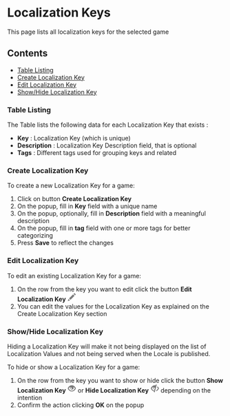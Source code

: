 # Localization Keys

This page lists all localization keys for the selected game

## Contents
- [Table Listing](#table-listing)
- [Create Localization Key](#create-localization-key)
- [Edit Localization Key](#edit-localization-key)
- [Show/Hide Localization Key](#show-hide-localization-key)


### Table Listing
The Table lists the following data for each Localization Key that exists :
- **Key** : Localization Key (which is unique)
- **Description** : Localization Key Description field, that is optional
- **Tags** : Different tags used for grouping keys and related

### Create Localization Key
To create a new Localization Key for a game:
1. Click on button **Create Localization Key**
2. On the popup, fill in **Key** field with a unique name 
3. On the popup, optionally, fill in **Description** field with a meaningful description
4. On the popup, fill in **tag** field with one or more tags for better categorizing
5. Press **Save** to reflect the changes

### Edit Localization Key
To edit an existing Localization Key for a game:
1. On the row from the key you want to edit click the button **Edit Localization Key** ![pencil](https://github.com/azerion/gamedock-sdk/raw/master/docs/console/_images/pencil.png)
2. You can edit the values for the Localization Key as explained on the Create Localization Key section

### Show/Hide Localization Key
Hiding a Localization Key will make it not being displayed on the list of Localization Values and not being served when the Locale is published.

To hide or show a Localization Key for a game:
1. On the row from the key you want to show or hide click the button **Show Localization Key** ![eye-open](https://github.com/azerion/gamedock-sdk/raw/master/docs/console/_images/eye-open.png) or **Hide Localization Key** ![eye-close](https://github.com/azerion/gamedock-sdk/raw/master/docs/console/_images/eye-close.png) depending on the intention
2. Confirm the action clicking **OK** on the popup